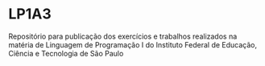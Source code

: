 # LP1A3
Repositório para publicação dos exercícios e trabalhos realizados na matéria de Linguagem de Programação I do Instituto Federal de Educação, Ciência e Tecnologia de São Paulo
